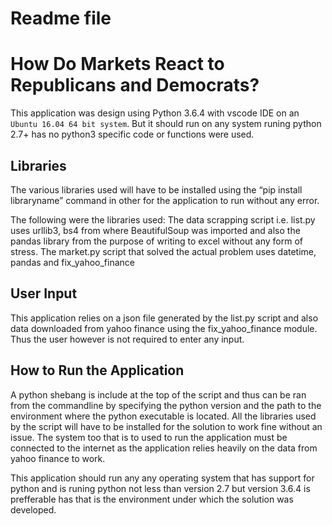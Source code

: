 ﻿Readme file
===========

# How Do Markets React to Republicans and Democrats?

This application was design using Python 3.6.4 with vscode IDE on an `Ubuntu 16.04 64 bit system`. But it should run on any system runing python 2.7+ has no python3 specific code or functions were used.

## Libraries

The various libraries used will have to be installed using the “pip install libraryname” command in other for the application to run without any error.

The following were the libraries used:
The data scrapping script i.e. list.py uses urllib3, bs4 from where BeautifulSoup was imported and also the pandas library from the purpose of writing to excel without any form of stress. The market.py script that solved the actual problem uses datetime, pandas and fix_yahoo_finance

## User Input

This application relies on a json file generated by the list.py script and also data downloaded from yahoo finance using the fix_yahoo_finance module. Thus the user however is not required to enter any input.

## How to Run the Application

A python shebang is include at the top of the script and thus can be ran from the commandline by specifying the python version and the path to the environment where the python executable is located. All the libraries used by the script will have to be installed for the solution to work fine without an issue. The system too that is to used to run the application must be connected to the internet as the application relies heavily on the data from yahoo finance to work. 

This application should run any any operating system that has support for python and is runing python not less than version 2.7 but version 3.6.4 is prefferable has that is the environment under which the solution was developed.
